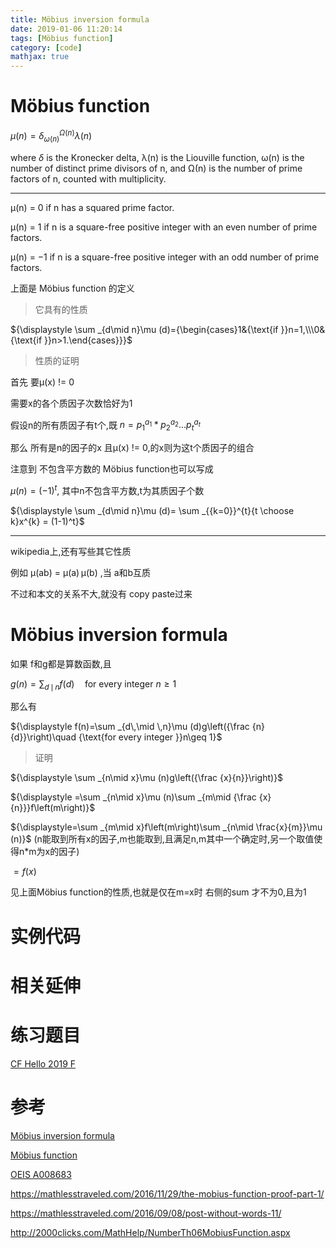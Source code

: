 ```yaml
---
title: Möbius inversion formula
date: 2019-01-06 11:20:14
tags: [Möbius function]
category: [code]
mathjax: true
---
```


# Möbius function

${\displaystyle \mu (n)=\delta _{\omega (n)}^{\Omega (n)}\lambda (n)}$

where ${\displaystyle \delta }$  is the Kronecker delta, λ(n) is the Liouville function, ω(n) is the number of distinct prime divisors of n, and Ω(n) is the number of prime factors of n, counted with multiplicity.

---

μ(n) = 0 if n has a squared prime factor.

μ(n) = 1 if n is a square-free positive integer with an even number of prime factors.

μ(n) = −1 if n is a square-free positive integer with an odd number of prime factors.

上面是 Möbius function 的定义

> 它具有的性质

${\displaystyle \sum _{d\mid n}\mu (d)={\begin{cases}1&{\text{if }}n=1,\\\0&{\text{if }}n>1.\end{cases}}}$

> 性质的证明

首先 要μ(x) != 0

需要x的各个质因子次数恰好为1

假设n的所有质因子有t个,既 $n = p_1^{a_1} * p_2^{a_2}...p_t^{a_t}$

那么 所有是n的因子的x 且μ(x) != 0,的x则为这t个质因子的组合

注意到 不包含平方数的 Möbius function也可以写成

$\mu(n) = (-1)^{t}$, 其中n不包含平方数,t为其质因子个数

${\displaystyle \sum _{d\mid n}\mu (d)= \sum _{{k=0}}^{t}{t \choose k}x^{k} = (1-1)^t}$




---

wikipedia上,还有写些其它性质

例如 μ(ab) = μ(a) μ(b) ,当 a和b互质

不过和本文的关系不大,就没有 copy paste过来

# Möbius inversion formula

如果 f和g都是算数函数,且

$g(n)=\sum_{d\,\mid \,n}f(d)\quad\text{for every integer }n\ge 1$

那么有

${\displaystyle f(n)=\sum _{d\,\mid \,n}\mu (d)g\left({\frac {n}{d}}\right)\quad {\text{for every integer }}n\geq 1}$

> 证明

${\displaystyle \sum _{n\mid x}\mu (n)g\left({\frac {x}{n}}\right)}$

${\displaystyle =\sum _{n\mid x}\mu (n)\sum _{m\mid {\frac {x}{n}}}f\left(m\right)}$

${\displaystyle=\sum _{m\mid x}f\left(m\right)\sum _{n\mid \frac{x}{m}}\mu (n)}$ (n能取到所有x的因子,m也能取到,且满足n,m其中一个确定时,另一个取值使得n*m为x的因子)

${\displaystyle=f(x)}$

见上面Möbius function的性质,也就是仅在m=x时 右侧的sum 才不为0,且为1


# 实例代码


# 相关延伸


# 练习题目

[CF Hello 2019 F](https://codeforces.com/contest/1097/problem/F)

# 参考

[Möbius inversion formula](https://en.wikipedia.org/wiki/M%C3%B6bius_inversion_formula)

[Möbius function](https://en.wikipedia.org/wiki/M%C3%B6bius_function)

[OEIS A008683](https://oeis.org/A008683)

https://mathlesstraveled.com/2016/11/29/the-mobius-function-proof-part-1/

https://mathlesstraveled.com/2016/09/08/post-without-words-11/

http://2000clicks.com/MathHelp/NumberTh06MobiusFunction.aspx
